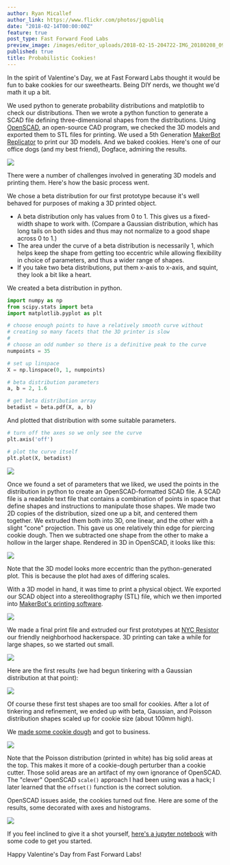 ```yaml
---
author: Ryan Micallef
author_link: https://www.flickr.com/photos/jqpubliq
date: "2018-02-14T00:00:00Z"
feature: true
post_type: Fast Forward Food Labs
preview_image: /images/editor_uploads/2018-02-15-204722-IMG_20180208_091928_1200.jpg
published: true
title: Probabilistic Cookies!
---
```


In the spirit of Valentine's Day, we at Fast Forward Labs thought it would be fun to bake cookies for our sweethearts. Being DIY nerds, we thought we'd math it up a bit.

We used python to generate probability distributions and matplotlib to check our distributions. Then we wrote a python function to generate a SCAD file defining three-dimensional shapes from the distributions. Using [OpenSCAD](http://www.openscad.org/), an open-source CAD program, we checked the 3D models and exported them to STL files for printing. We used a 5th Generation [MakerBot Replicator](https://www.makerbot.com/replicator/) to print our 3D models. And we baked cookies. Here's one of our office dogs (and my best friend), Dogface, admiring the results.

![](/images/editor_uploads/2018-02-15-204703-DogfaceWithCookies1200.jpg)

There were a number of challenges involved in generating 3D models and printing them. Here's how the basic process went.

We chose a beta distribution for our first prototype because it's well behaved for purposes of making a 3D printed object.
* A beta distribution only has values from 0 to 1. This gives us a fixed-width shape to work with. (Compare a Gaussian distribution, which has long tails on both sides and thus may not normalize to a good shape across 0 to 1.)
* The area under the curve of a beta distribution is necessarily 1, which helps keep the shape from getting too eccentric while allowing flexibility in choice of parameters, and thus a wider range of shapes.
* If you take two beta distributions, put them x-axis to x-axis, and squint, they look a bit like a heart.

We created a beta distribution in python.

```python
import numpy as np
from scipy.stats import beta
import matplotlib.pyplot as plt

# choose enough points to have a relatively smooth curve without 
# creating so many facets that the 3D printer is slow
#
# choose an odd number so there is a definitive peak to the curve
numpoints = 35

# set up linspace
X = np.linspace(0, 1, numpoints)

# beta distribution parameters
a, b = 2, 1.6

# get beta distribution array
betadist = beta.pdf(X, a, b)
```
And plotted that distribution with some suitable parameters.

```python
# turn off the axes so we only see the curve
plt.axis('off')

# plot the curve itself
plt.plot(X, betadist)
```

![](/images/editor_uploads/2018-02-15-174748-betadistplot.png)

Once we found a set of parameters that we liked, we used the points in the distribution in python to create an OpenSCAD-formatted SCAD file. A SCAD file is a readable text file that contains a combination of points in space that define shapes and instructions to manipulate those shapes. We made two 2D copies of the distribution, sized one up a bit, and centered them together. We extruded them both into 3D, one linear, and the other with a slight "cone" projection. This gave us one relatively thin edge for piercing cookie dough. Then we subtracted one shape from the other to make a hollow in the larger shape. Rendered in 3D in OpenSCAD, it looks like this:

![](/images/editor_uploads/2018-02-15-175332-SCAD_Beta_with_Taper.png)

Note that the 3D model looks more eccentric than the python-generated plot. This is because the plot had axes of differing scales.

With a 3D model in hand, it was time to print a physical object. We exported our SCAD object into a stereolithography (STL) file, which we then imported into [MakerBot's printing software](https://www.makerbot.com/download-print/).

![](/images/editor_uploads/2018-02-15-180914-MakerBot_Render.png)

We made a final print file and extruded our first prototypes at [NYC Resistor](http://nycresistor.com) our friendly neighborhood hackerspace. 3D printing can take a while for large shapes, so we started out small.

![](/images/editor_uploads/2018-02-15-173237-IMG_20180207_154319.jpg)

Here are the first results (we had begun tinkering with a Gaussian distribution at that point):

![](/images/editor_uploads/2018-02-15-204811-IMG_20180205_170725_1200.jpg)

Of course these first test shapes are too small for cookies. After a lot of tinkering and refinement, we ended up with beta, Gaussian, and Poisson distribution shapes scaled up for cookie size (about 100mm high).

We [made some cookie dough](http://www.inkatrinaskitchen.com/best-sugar-cookie-recipe-ever/) and got to business.

![](/images/editor_uploads/2018-02-15-204722-IMG_20180208_091928_1200.jpg)

Note that the Poisson distribution (printed in white) has big solid areas at the top. This makes it more of a cookie-dough perturber than a cookie cutter. Those solid areas are an artifact of my own ignorance of OpenSCAD. The "clever" OpenSCAD ```scale()``` approach I had been using was a hack; I later learned that the ```offset()``` function is the correct solution.

OpenSCAD issues aside, the cookies turned out fine. Here are some of the results, some decorated with axes and histograms.

![](/images/editor_uploads/2018-02-15-204937-IMG_20180208_153153_1200.jpg)

If you feel inclined to give it a shot yourself, [here's a jupyter notebook](https://github.com/fastforwardlabs/probabilistic-cookie-cutters) with some code to get you started.

Happy Valentine's Day from Fast Forward Labs!